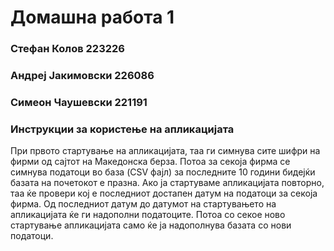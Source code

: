 # Домашна работа 1
### Стефан Колов 223226
### Андреј Јакимовски 226086
### Симеон Чаушевски 221191
### Инструкции за користење на апликацијата
При првото стартување на апликацијата, таа ги симнува сите шифри на фирми од сајтот на Македонска берза.
Потоа за секоја фирма се симнува податоци во база (CSV фајл) за последните 10 години бидејќи базата на почетокот е празна.
Ако ја стартуваме апликацијата повторно, таа ќе провери кој е последниот достапен датум на податоци за секоја фирма. Од последниот датум до датумот на стартувањето на апликацијата ќе ги надополни податоците.
Потоа со секое ново стартување апликацијата само ќе ја надополнува базата со нови податоци.
